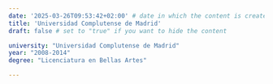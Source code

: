 ```yaml
---
date: '2025-03-26T09:53:42+02:00' # date in which the content is created - defaults to "today"
title: 'Universidad Complutense de Madrid'
draft: false # set to "true" if you want to hide the content 

university: "Universidad Complutense de Madrid"
year: "2008-2014"
degree: "Licenciatura en Bellas Artes"

---
```

